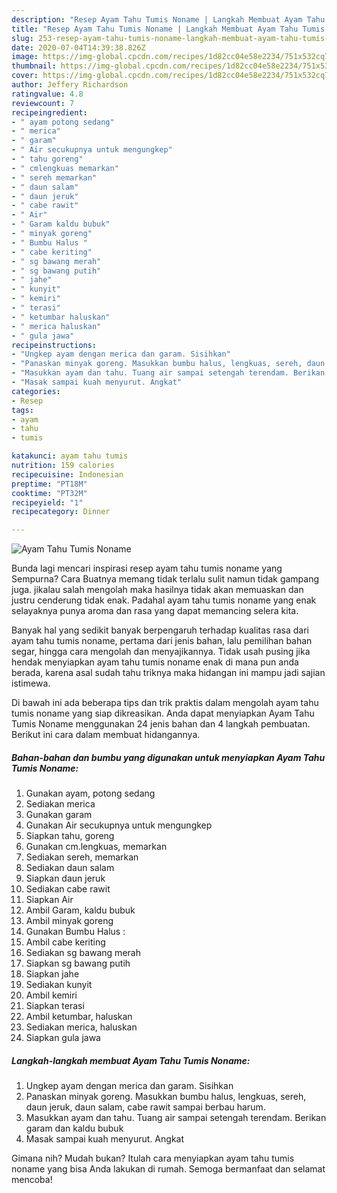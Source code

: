 ```yaml
---
description: "Resep Ayam Tahu Tumis Noname | Langkah Membuat Ayam Tahu Tumis Noname Yang Bikin Ngiler"
title: "Resep Ayam Tahu Tumis Noname | Langkah Membuat Ayam Tahu Tumis Noname Yang Bikin Ngiler"
slug: 253-resep-ayam-tahu-tumis-noname-langkah-membuat-ayam-tahu-tumis-noname-yang-bikin-ngiler
date: 2020-07-04T14:39:38.826Z
image: https://img-global.cpcdn.com/recipes/1d82cc04e58e2234/751x532cq70/ayam-tahu-tumis-noname-foto-resep-utama.jpg
thumbnail: https://img-global.cpcdn.com/recipes/1d82cc04e58e2234/751x532cq70/ayam-tahu-tumis-noname-foto-resep-utama.jpg
cover: https://img-global.cpcdn.com/recipes/1d82cc04e58e2234/751x532cq70/ayam-tahu-tumis-noname-foto-resep-utama.jpg
author: Jeffery Richardson
ratingvalue: 4.8
reviewcount: 7
recipeingredient:
- " ayam potong sedang"
- " merica"
- " garam"
- " Air secukupnya untuk mengungkep"
- " tahu goreng"
- " cmlengkuas memarkan"
- " sereh memarkan"
- " daun salam"
- " daun jeruk"
- " cabe rawit"
- " Air"
- " Garam kaldu bubuk"
- " minyak goreng"
- " Bumbu Halus "
- " cabe keriting"
- " sg bawang merah"
- " sg bawang putih"
- " jahe"
- " kunyit"
- " kemiri"
- " terasi"
- " ketumbar haluskan"
- " merica haluskan"
- " gula jawa"
recipeinstructions:
- "Ungkep ayam dengan merica dan garam. Sisihkan"
- "Panaskan minyak goreng. Masukkan bumbu halus, lengkuas, sereh, daun jeruk, daun salam, cabe rawit sampai berbau harum."
- "Masukkan ayam dan tahu. Tuang air sampai setengah terendam. Berikan garam dan kaldu bubuk"
- "Masak sampai kuah menyurut. Angkat"
categories:
- Resep
tags:
- ayam
- tahu
- tumis

katakunci: ayam tahu tumis 
nutrition: 159 calories
recipecuisine: Indonesian
preptime: "PT18M"
cooktime: "PT32M"
recipeyield: "1"
recipecategory: Dinner

---
```



![Ayam Tahu Tumis Noname](https://img-global.cpcdn.com/recipes/1d82cc04e58e2234/751x532cq70/ayam-tahu-tumis-noname-foto-resep-utama.jpg)

Bunda lagi mencari inspirasi resep ayam tahu tumis noname yang Sempurna? Cara Buatnya memang tidak terlalu sulit namun tidak gampang juga. jikalau salah mengolah maka hasilnya tidak akan memuaskan dan justru cenderung tidak enak. Padahal ayam tahu tumis noname yang enak selayaknya punya aroma dan rasa yang dapat memancing selera kita.

Banyak hal yang sedikit banyak berpengaruh terhadap kualitas rasa dari ayam tahu tumis noname, pertama dari jenis bahan, lalu pemilihan bahan segar, hingga cara mengolah dan menyajikannya. Tidak usah pusing jika hendak menyiapkan ayam tahu tumis noname enak di mana pun anda berada, karena asal sudah tahu triknya maka hidangan ini mampu jadi sajian istimewa.




Di bawah ini ada beberapa tips dan trik praktis dalam mengolah ayam tahu tumis noname yang siap dikreasikan. Anda dapat menyiapkan Ayam Tahu Tumis Noname menggunakan 24 jenis bahan dan 4 langkah pembuatan. Berikut ini cara dalam membuat hidangannya.

<!--inarticleads1-->

##### Bahan-bahan dan bumbu yang digunakan untuk menyiapkan Ayam Tahu Tumis Noname:

1. Gunakan  ayam, potong sedang
1. Sediakan  merica
1. Gunakan  garam
1. Gunakan  Air secukupnya untuk mengungkep
1. Siapkan  tahu, goreng
1. Gunakan  cm.lengkuas, memarkan
1. Sediakan  sereh, memarkan
1. Sediakan  daun salam
1. Siapkan  daun jeruk
1. Sediakan  cabe rawit
1. Siapkan  Air
1. Ambil  Garam, kaldu bubuk
1. Ambil  minyak goreng
1. Gunakan  Bumbu Halus :
1. Ambil  cabe keriting
1. Sediakan  sg bawang merah
1. Siapkan  sg bawang putih
1. Siapkan  jahe
1. Sediakan  kunyit
1. Ambil  kemiri
1. Siapkan  terasi
1. Ambil  ketumbar, haluskan
1. Sediakan  merica, haluskan
1. Siapkan  gula jawa




<!--inarticleads2-->

##### Langkah-langkah membuat Ayam Tahu Tumis Noname:

1. Ungkep ayam dengan merica dan garam. Sisihkan
1. Panaskan minyak goreng. Masukkan bumbu halus, lengkuas, sereh, daun jeruk, daun salam, cabe rawit sampai berbau harum.
1. Masukkan ayam dan tahu. Tuang air sampai setengah terendam. Berikan garam dan kaldu bubuk
1. Masak sampai kuah menyurut. Angkat




Gimana nih? Mudah bukan? Itulah cara menyiapkan ayam tahu tumis noname yang bisa Anda lakukan di rumah. Semoga bermanfaat dan selamat mencoba!
